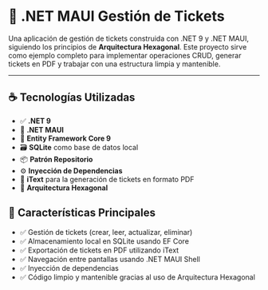 # 🎫 .NET MAUI Gestión de Tickets

Una aplicación de gestión de tickets construida con .NET 9 y .NET MAUI, siguiendo los principios de **Arquitectura Hexagonal**. Este proyecto sirve como ejemplo completo para implementar operaciones CRUD, generar tickets en PDF y trabajar con una estructura limpia y mantenible.

---

## ☕ Tecnologías Utilizadas

- ✅ **.NET 9**
- 📱 **.NET MAUI**
- 🧩 **Entity Framework Core 9**
- 🗃️ **SQLite** como base de datos local
- 📦 **Patrón Repositorio**
- ⚙️ **Inyección de Dependencias**
- 📄 **iText** para la generación de tickets en formato PDF
- 🧱 **Arquitectura Hexagonal**

## 🎯 Características Principales

- ✅ Gestión de tickets (crear, leer, actualizar, eliminar)
- ✅ Almacenamiento local en SQLite usando EF Core
- ✅ Exportación de tickets en PDF utilizando iText
- ✅ Navegación entre pantallas usando .NET MAUI Shell
- ✅ Inyección de dependencias
- ✅ Código limpio y mantenible gracias al uso de Arquitectura Hexagonal
